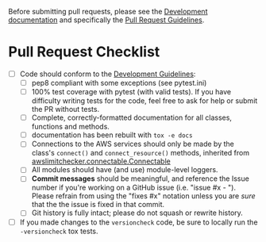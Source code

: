 Before submitting pull requests, please see the
[Development documentation](http://awslimitchecker.readthedocs.org/en/latest/development.html)
and specifically the [Pull Request Guidelines](http://awslimitchecker.readthedocs.org/en/latest/development.html#pull-requests).

# Pull Request Checklist

- [ ] Code should conform to the [Development Guidelines](http://awslimitchecker.readthedocs.org/en/latest/development.html#guidelines):
    - [ ] pep8 compliant with some exceptions (see pytest.ini)
    - [ ] 100% test coverage with pytest (with valid tests). If you have difficulty
      writing tests for the code, feel free to ask for help or submit the PR without tests.
    - [ ] Complete, correctly-formatted documentation for all classes, functions and methods.
    - [ ] documentation has been rebuilt with ``tox -e docs``
    - [ ] Connections to the AWS services should only be made by the class's
      ``connect()`` and ``connect_resource()`` methods, inherited from
      [awslimitchecker.connectable.Connectable](http://awslimitchecker.readthedocs.org/en/latest/awslimitchecker.connectable.html)
    - [ ] All modules should have (and use) module-level loggers.
    - [ ] **Commit messages** should be meaningful, and reference the Issue number
      if you're working on a GitHub issue (i.e. "issue #x - <message>"). Please
      refrain from using the "fixes #x" notation unless you are *sure* that the
      the issue is fixed in that commit.
    - [ ] Git history is fully intact; please do not squash or rewrite history.
- [ ] If you made changes to the ``versioncheck`` code, be sure to locally run the
``-versioncheck`` tox tests.
